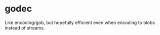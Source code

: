 godec
=====

Like encoding/gob, but hopefully efficient even when encoding to blobs instead of streams.
